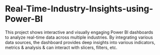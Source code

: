 # Real-Time-Industry-Insights-using-Power-BI
This project shows interactive and visually engaging Power BI dashboards to analyze real-time data across multiple industries. By integrating various data sources, the dashboard provides deep insights into various indicators, metrics &amp; analysis &amp; can interact with slicers, filters, etc.
